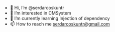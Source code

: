 - 👋 Hi, I’m @serdarcoskuntr
- 👀 I’m interested in CMSystem
- 🌱 I’m currently learning Injection of dependency
- 📫 How to reach me serdarcoskuntr@gmail.com

<!---
serdarcoskuntr/serdarcoskuntr is a ✨ special ✨ repository because its `README.md` (this file) appears on your GitHub profile.
You can click the Preview link to take a look at your changes.
--->
